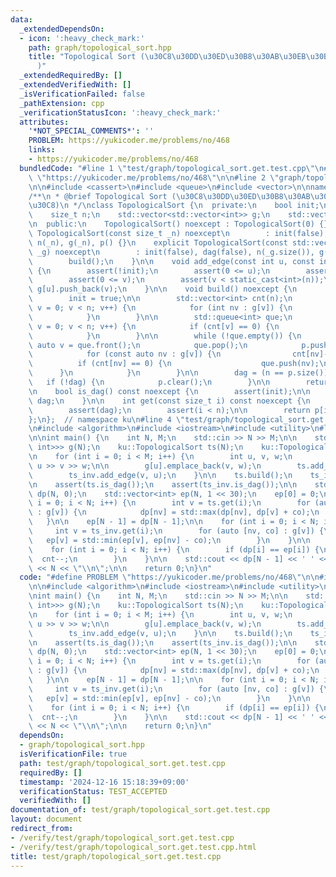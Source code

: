 ```yaml
---
data:
  _extendedDependsOn:
  - icon: ':heavy_check_mark:'
    path: graph/topological_sort.hpp
    title: "Topological Sort (\u30C8\u30DD\u30ED\u30B8\u30AB\u30EB\u30BD\u30FC\u30C8\
      )"
  _extendedRequiredBy: []
  _extendedVerifiedWith: []
  _isVerificationFailed: false
  _pathExtension: cpp
  _verificationStatusIcon: ':heavy_check_mark:'
  attributes:
    '*NOT_SPECIAL_COMMENTS*': ''
    PROBLEM: https://yukicoder.me/problems/no/468
    links:
    - https://yukicoder.me/problems/no/468
  bundledCode: "#line 1 \"test/graph/topological_sort.get.test.cpp\"\n#define PROBLEM\
    \ \"https://yukicoder.me/problems/no/468\"\n\n#line 2 \"graph/topological_sort.hpp\"\
    \n\n#include <cassert>\n#include <queue>\n#include <vector>\n\nnamespace ku {\n\
    /**\n * @brief Topological Sort (\u30C8\u30DD\u30ED\u30B8\u30AB\u30EB\u30BD\u30FC\
    \u30C8)\n */\nclass TopologicalSort {\n  private:\n    bool init;\n    bool dag;\n\
    \    size_t n;\n    std::vector<std::vector<int>> g;\n    std::vector<int> p;\n\
    \n  public:\n    TopologicalSort() noexcept : TopologicalSort(0) {}\n    explicit\
    \ TopologicalSort(const size_t _n) noexcept\n        : init(false), dag(false),\
    \ n(_n), g(_n), p() {}\n    explicit TopologicalSort(const std::vector<std::vector<int>>&\
    \ _g) noexcept\n        : init(false), dag(false), n(_g.size()), g(_g), p() {\n\
    \        build();\n    }\n\n    void add_edge(const int u, const int v) noexcept\
    \ {\n        assert(!init);\n        assert(0 <= u);\n        assert(u < static_cast<int>(n));\n\
    \        assert(0 <= v);\n        assert(v < static_cast<int>(n));\n\n       \
    \ g[u].push_back(v);\n    }\n\n    void build() noexcept {\n        assert(!init);\n\
    \        init = true;\n\n        std::vector<int> cnt(n);\n        for (size_t\
    \ v = 0; v < n; v++) {\n            for (int nv : g[v]) {\n                cnt[nv]++;\n\
    \            }\n        }\n\n        std::queue<int> que;\n        for (size_t\
    \ v = 0; v < n; v++) {\n            if (cnt[v] == 0) {\n                que.push(static_cast<int>(v));\n\
    \            }\n        }\n\n        while (!que.empty()) {\n            const\
    \ auto v = que.front();\n            que.pop();\n            p.push_back(v);\n\
    \            for (const auto nv : g[v]) {\n                cnt[nv]--;\n      \
    \          if (cnt[nv] == 0) {\n                    que.push(nv);\n          \
    \      }\n            }\n        }\n\n        dag = (n == p.size());\n\n     \
    \   if (!dag) {\n            p.clear();\n        }\n\n        return;\n    }\n\
    \n    bool is_dag() const noexcept {\n        assert(init);\n\n        return\
    \ dag;\n    }\n\n    int get(const size_t i) const noexcept {\n        assert(init);\n\
    \        assert(dag);\n        assert(i < n);\n\n        return p[i];\n    }\n\
    };\n};  // namespace ku\n#line 4 \"test/graph/topological_sort.get.test.cpp\"\n\
    \n#include <algorithm>\n#include <iostream>\n#include <utility>\n#line 9 \"test/graph/topological_sort.get.test.cpp\"\
    \n\nint main() {\n    int N, M;\n    std::cin >> N >> M;\n\n    std::vector<std::vector<std::pair<int,\
    \ int>>> g(N);\n    ku::TopologicalSort ts(N);\n    ku::TopologicalSort ts_inv(N);\n\
    \n    for (int i = 0; i < M; i++) {\n        int u, v, w;\n        std::cin >>\
    \ u >> v >> w;\n\n        g[u].emplace_back(v, w);\n        ts.add_edge(u, v);\n\
    \        ts_inv.add_edge(v, u);\n    }\n\n    ts.build();\n    ts_inv.build();\n\
    \n    assert(ts.is_dag());\n    assert(ts_inv.is_dag());\n\n    std::vector<int>\
    \ dp(N, 0);\n    std::vector<int> ep(N, 1 << 30);\n    ep[0] = 0;\n\n    for (int\
    \ i = 0; i < N; i++) {\n        int v = ts.get(i);\n        for (auto [nv, co]\
    \ : g[v]) {\n            dp[nv] = std::max(dp[nv], dp[v] + co);\n        }\n \
    \   }\n\n    ep[N - 1] = dp[N - 1];\n\n    for (int i = 0; i < N; i++) {\n   \
    \     int v = ts_inv.get(i);\n        for (auto [nv, co] : g[v]) {\n         \
    \   ep[v] = std::min(ep[v], ep[nv] - co);\n        }\n    }\n\n    int cnt = N;\n\
    \    for (int i = 0; i < N; i++) {\n        if (dp[i] == ep[i]) {\n          \
    \  cnt--;\n        }\n    }\n\n    std::cout << dp[N - 1] << ' ' << cnt << '/'\
    \ << N << \"\\n\";\n\n    return 0;\n}\n"
  code: "#define PROBLEM \"https://yukicoder.me/problems/no/468\"\n\n#include \"../../graph/topological_sort.hpp\"\
    \n\n#include <algorithm>\n#include <iostream>\n#include <utility>\n#include <vector>\n\
    \nint main() {\n    int N, M;\n    std::cin >> N >> M;\n\n    std::vector<std::vector<std::pair<int,\
    \ int>>> g(N);\n    ku::TopologicalSort ts(N);\n    ku::TopologicalSort ts_inv(N);\n\
    \n    for (int i = 0; i < M; i++) {\n        int u, v, w;\n        std::cin >>\
    \ u >> v >> w;\n\n        g[u].emplace_back(v, w);\n        ts.add_edge(u, v);\n\
    \        ts_inv.add_edge(v, u);\n    }\n\n    ts.build();\n    ts_inv.build();\n\
    \n    assert(ts.is_dag());\n    assert(ts_inv.is_dag());\n\n    std::vector<int>\
    \ dp(N, 0);\n    std::vector<int> ep(N, 1 << 30);\n    ep[0] = 0;\n\n    for (int\
    \ i = 0; i < N; i++) {\n        int v = ts.get(i);\n        for (auto [nv, co]\
    \ : g[v]) {\n            dp[nv] = std::max(dp[nv], dp[v] + co);\n        }\n \
    \   }\n\n    ep[N - 1] = dp[N - 1];\n\n    for (int i = 0; i < N; i++) {\n   \
    \     int v = ts_inv.get(i);\n        for (auto [nv, co] : g[v]) {\n         \
    \   ep[v] = std::min(ep[v], ep[nv] - co);\n        }\n    }\n\n    int cnt = N;\n\
    \    for (int i = 0; i < N; i++) {\n        if (dp[i] == ep[i]) {\n          \
    \  cnt--;\n        }\n    }\n\n    std::cout << dp[N - 1] << ' ' << cnt << '/'\
    \ << N << \"\\n\";\n\n    return 0;\n}\n"
  dependsOn:
  - graph/topological_sort.hpp
  isVerificationFile: true
  path: test/graph/topological_sort.get.test.cpp
  requiredBy: []
  timestamp: '2024-12-16 15:18:39+09:00'
  verificationStatus: TEST_ACCEPTED
  verifiedWith: []
documentation_of: test/graph/topological_sort.get.test.cpp
layout: document
redirect_from:
- /verify/test/graph/topological_sort.get.test.cpp
- /verify/test/graph/topological_sort.get.test.cpp.html
title: test/graph/topological_sort.get.test.cpp
---
```

